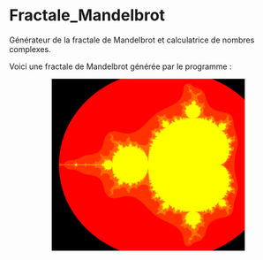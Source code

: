 # Fractale_Mandelbrot
Générateur de la fractale de Mandelbrot et calculatrice de nombres complexes.

Voici une fractale de Mandelbrot générée par le programme :
<p align="center">
  <img src="https://github.com/ClaireGouessant/Fractale_Mandelbrot/blob/master/MandelbrotZoom.png" width="350"/>
</p>

